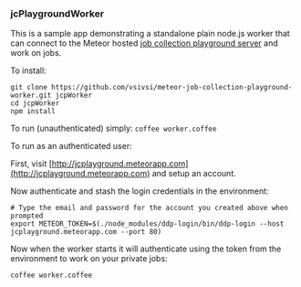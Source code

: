 ### jcPlaygroundWorker

This is a sample app demonstrating a standalone plain node.js worker that can connect to the Meteor hosted [job collection playground server](http://jcplayground.meteorapp.com) and work on jobs.

To install:

```
git clone https://github.com/vsivsi/meteor-job-collection-playground-worker.git jcpWorker
cd jcpWorker
npm install
```

To run (unauthenticated) simply: `coffee worker.coffee`

To run as an authenticated user:

First, visit [http://jcplayground.meteorapp.com](http://jcplayground.meteorapp.com) and setup an account.

Now authenticate and stash the login credentials in the environment:
```
# Type the email and password for the account you created above when prompted
export METEOR_TOKEN=$(./node_modules/ddp-login/bin/ddp-login --host jcplayground.meteorapp.com --port 80)
```

Now when the worker starts it will authenticate using the token from the environment to work on your private jobs:
```
coffee worker.coffee
```

